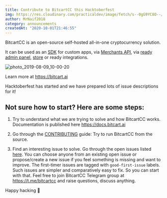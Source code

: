```yaml
---
title: Contribute to BitcartCC this Hacktoberfest
img: https://res.cloudinary.com/practicaldev/image/fetch/s--0gG9YC8O--/c_imagga_scale,f_auto,fl_progressive,h_420,q_auto,w_1000/https://dev-to-uploads.s3.amazonaws.com/i/axise4mi38w6yit8tc8p.jpg
author: MrNaif2018
category: announcements
createdAt: "2020-10-01T21:46:55"
---
```


BitcartCC is an open-source self-hosted all-in-one cryptocurrency solution.

It can be used as an [SDK](https://sdk.bitcart.ai) for custom apps, via [Merchants API](https://api.bitcart.ai), via [ready admin panel](https://admin.bitcart.ai), [store](https://store.bitcart.ai) or ready integrations.

![photo_2019-08-09_10-00-20](https://dev-to-uploads.s3.amazonaws.com/i/z24afl62l88qav9qyzn4.jpg)

Learn more at https://bitcart.ai

Hacktoberfest has started and we have prepared lots of issue descriptions for it!

## Not sure how to start? Here are some steps:

1. Try to understand what we are trying to solve and how BitcartCC works. Documentation is published here https://docs.bitcart.ai

2. Go through the [CONTRIBUTING](https://github.com/bitcartcc/bitcart/blob/master/CONTRIBUTING.md) guide:
   Try to run BitcartCC from the source.

3. Find an interesting issue to solve.
   Go through the open issues listed [here](https://github.com/bitcartcc/bitcart/issues/133). You can choose anyone from an existing open issue or propose/create a new issue if you feel something is missing and want to improve. The first-timer issues are tagged with `good-first-issue` labels. Such issues are simpler and comparatively easy to fix. So you can start with that.
   Feel free to join BitcartCC Telegram group at https://t.me/bitcartcc and raise questions, discuss anything.

Happy hacking 🚀
